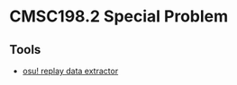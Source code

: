 # CMSC198.2 Special Problem

## Tools

- [osu! replay data extractor](./Tools/osu!_replay_data_extractor/README.md)
